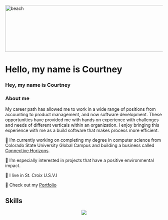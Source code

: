 <style>
.container{
	position:relative;

.center{
	position: absolute;
	top: 50%;
	left: 50%;
	transform: translate(-50%, -50%);
}
.img{
	opacity: 0.7;
}
</style>

<img class="container" src="./assets/seaside.jpg" alt="beach" width="900" height="150"> 
<h1 class="center">Hello, my name is Courtney</h1>
</img>

### Hey, my name is Courtney  

### About me
My career path has allowed me to work in a wide range of positions from accounting to product management, and now software development. These opportunities have provided me with hands on experience with challenges and needs of different verticals within an organization. I enjoy bringing this experience with me as a build software that makes process more efficient. 

🔭 I’m currently working on completing my degree in computer science from Colorado State University Global Campus and building a business called [Connective Horizons](https://connectivehorizons.com).

🌱 I’m especially interested in projects that have a positive environmental impact.

:palm_tree: I live in St. Croix U.S.V.I

:blossom: Check out my [Portfolio](https://courtney.elsner.dev/)


## Skills
<p align="center">
  <a href="https://skillicons.dev">
    <img src="https://skillicons.dev/icons?i=git,linux,docker,mysql,tailwind,vim,vscode,php,figma,firebase,js,nextjs,vercel,html,java,aws&perline=10" />
  </a>
</p>
